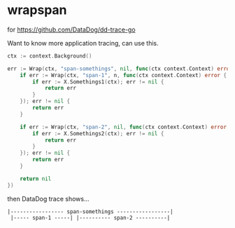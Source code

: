 # wrapspan
for https://github.com/DataDog/dd-trace-go

Want to know more application tracing, can use this.
```go
ctx := context.Background()

err := Wrap(ctx, "span-somethings", nil, func(ctx context.Context) error {
    if err := Wrap(ctx, "span-1", n, func(ctx context.Context) error {
        if err := X.Somethings1(ctx); err != nil {
            return err
        }
    }); err != nil {
        return err
    }

    if err := Wrap(ctx, "span-2", nil, func(ctx context.Context) error {
        if err := X.Somethings2(ctx); err != nil {
            return err
        }
    }); err != nil {
        return err
    }

    return nil
})
```

then DataDog trace shows...
```
|----------------- span-somethings -----------------|
 |----- span-1 -----| |---------- span-2 ----------|
```
